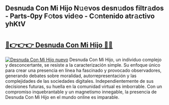 ## Desnuda Con Mi Hijo N𝚞𝚎vos desn𝚞dos filtr𝚊dos - Parts-0py F𝚘tos vid𝚎o - C𝚘ntenido atr𝚊ctivo yhKtV

# <h2><a href="http://mbb4do8.tromn.icu/?c=Desnuda+Con+Mi+Hijo">🔗👉👉👉 Desnuda Con Mi Hijo 🔗🔗</a></h2>

[![Desnuda Con Mi Hijo nuevo](https://i.imgur.com/pEAQMta.gif)](http://mbb4do8.tromn.icu/?c=Desnuda+Con+Mi+Hijo)
Desnuda Con Mi Hijo, un individuo complejo y desconcertante, se resiste a la caracterización simple. Su enfoque único para crear una presencia en línea ha fascinado y provocado observadores, generando debates sobre moralidad, autorrepresentación y las complejidades de las sociedades digitales. Independientemente de sus decisiones futuras, su huella en la comunidad virtual es imborrable. Con un compromiso inquebrantable y un magnetismo innegable, la presencia de Desnuda Con Mi Hijo en el mundo online es imparable.

